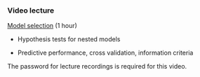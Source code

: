 ### Video lecture

[Model selection](https://www.dropbox.com/scl/fi/pih68384loiwmugj4wg0z/week-14-vid1_model_selection.mp4?rlkey=2omar2zno6cbczvf77p4ewy8v&st=cx8jvxqp&dl=0) (1 hour)

* Hypothesis tests for nested models

* Predictive performance, cross validation, information criteria

  

The password for lecture recordings is required for this video.

